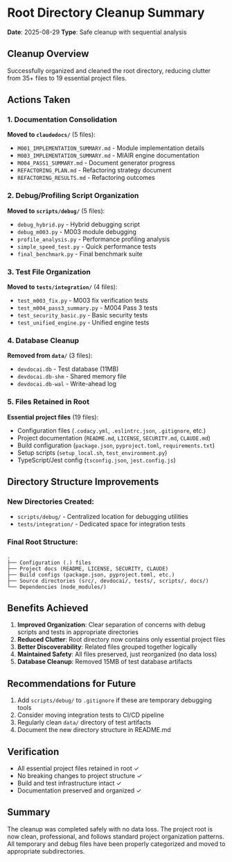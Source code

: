 # Root Directory Cleanup Summary
**Date**: 2025-08-29
**Type**: Safe cleanup with sequential analysis

## Cleanup Overview
Successfully organized and cleaned the root directory, reducing clutter from 35+ files to 19 essential project files.

## Actions Taken

### 1. Documentation Consolidation
**Moved to `claudedocs/`** (5 files):
- `M001_IMPLEMENTATION_SUMMARY.md` - Module implementation details
- `M003_IMPLEMENTATION_SUMMARY.md` - MIAIR engine documentation
- `M004_PASS1_SUMMARY.md` - Document generator progress
- `REFACTORING_PLAN.md` - Refactoring strategy document
- `REFACTORING_RESULTS.md` - Refactoring outcomes

### 2. Debug/Profiling Script Organization
**Moved to `scripts/debug/`** (5 files):
- `debug_hybrid.py` - Hybrid debugging script
- `debug_m003.py` - M003 module debugging
- `profile_analysis.py` - Performance profiling analysis
- `simple_speed_test.py` - Quick performance tests
- `final_benchmark.py` - Final benchmark suite

### 3. Test File Organization
**Moved to `tests/integration/`** (4 files):
- `test_m003_fix.py` - M003 fix verification tests
- `test_m004_pass3_summary.py` - M004 Pass 3 tests
- `test_security_basic.py` - Basic security tests
- `test_unified_engine.py` - Unified engine tests

### 4. Database Cleanup
**Removed from `data/`** (3 files):
- `devdocai.db` - Test database (11MB)
- `devdocai.db-shm` - Shared memory file
- `devdocai.db-wal` - Write-ahead log

### 5. Files Retained in Root
**Essential project files** (19 files):
- Configuration files (`.codacy.yml`, `.eslintrc.json`, `.gitignore`, etc.)
- Project documentation (`README.md`, `LICENSE`, `SECURITY.md`, `CLAUDE.md`)
- Build configuration (`package.json`, `pyproject.toml`, `requirements.txt`)
- Setup scripts (`setup_local.sh`, `test_environment.py`)
- TypeScript/Jest config (`tsconfig.json`, `jest.config.js`)

## Directory Structure Improvements

### New Directories Created:
- `scripts/debug/` - Centralized location for debugging utilities
- `tests/integration/` - Dedicated space for integration tests

### Final Root Structure:
```
.
├── Configuration (.) files
├── Project docs (README, LICENSE, SECURITY, CLAUDE)
├── Build configs (package.json, pyproject.toml, etc.)
├── Source directories (src/, devdocai/, tests/, scripts/, docs/)
└── Dependencies (node_modules/)
```

## Benefits Achieved
1. **Improved Organization**: Clear separation of concerns with debug scripts and tests in appropriate directories
2. **Reduced Clutter**: Root directory now contains only essential project files
3. **Better Discoverability**: Related files grouped together logically
4. **Maintained Safety**: All files preserved, just reorganized (no data loss)
5. **Database Cleanup**: Removed 15MB of test database artifacts

## Recommendations for Future
1. Add `scripts/debug/` to `.gitignore` if these are temporary debugging tools
2. Consider moving integration tests to CI/CD pipeline
3. Regularly clean `data/` directory of test artifacts
4. Document the new directory structure in README.md

## Verification
- All essential project files retained in root ✓
- No breaking changes to project structure ✓
- Build and test infrastructure intact ✓
- Documentation preserved and organized ✓

## Summary
The cleanup was completed safely with no data loss. The project root is now clean, professional, and follows standard project organization patterns. All temporary and debug files have been properly categorized and moved to appropriate subdirectories.